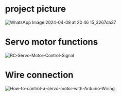 <h1>project picture</h1>

![WhatsApp Image 2024-04-09 at 20 46 15_3267da37](https://github.com/souravlouha/IOT_2nd_year2023-24/assets/130911872/0a771d1b-4c6c-4cde-919c-2d7ebb82444b)


<h1>Servo motor functions</h1>

![RC-Servo-Motor-Control-Signal](https://github.com/souravlouha/IOT_2nd_year2023-24/assets/130911872/5242fbc2-2278-4df6-a272-a590a11ce80a)

<h1>Wire connection</h1>

![How-to-control-a-servo-motor-with-Arduino-Wiring](https://github.com/souravlouha/IOT_2nd_year2023-24/assets/130911872/aa97230f-f2fd-4bdc-999f-a64f6c750169)


